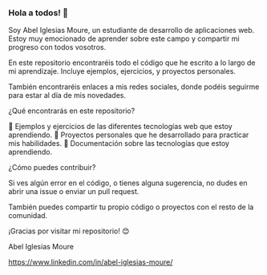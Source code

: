 ### Hola a todos! 👋

Soy Abel Iglesias Moure, un estudiante de desarrollo de aplicaciones web. Estoy muy emocionado de aprender sobre este campo y compartir mi progreso con todos vosotros.

En este repositorio encontraréis todo el código que he escrito a lo largo de mi aprendizaje. Incluye ejemplos, ejercicios, y proyectos personales.

También encontraréis enlaces a mis redes sociales, donde podéis seguirme para estar al día de mis novedades.

¿Qué encontrarás en este repositorio? 

📁 Ejemplos y ejercicios de las diferentes tecnologías web que estoy aprendiendo.
💼 Proyectos personales que he desarrollado para practicar mis habilidades.
📓 Documentación sobre las tecnologías que estoy aprendiendo.

¿Cómo puedes contribuir?

Si ves algún error en el código, o tienes alguna sugerencia, no dudes en abrir una issue o enviar un pull request.

También puedes compartir tu propio código o proyectos con el resto de la comunidad.

¡Gracias por visitar mi repositorio! 😊

Abel Iglesias Moure

https://www.linkedin.com/in/abel-iglesias-moure/

<!--
**Abel-ADE/Abel-ADE** is a ✨ _special_ ✨ repository because its `README.md` (this file) appears on your GitHub profile.

Here are some ideas to get you started:

- 🔭 I’m currently working on ...
- 🌱 I’m currently learning ...
- 👯 I’m looking to collaborate on ...
- 🤔 I’m looking for help with ...
- 💬 Ask me about ...
- 📫 How to reach me: ...
- 😄 Pronouns: ...
- ⚡ Fun fact: ...
-->
